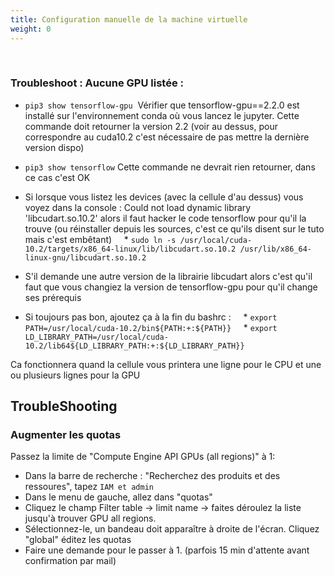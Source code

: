 ```yaml
---
title: Configuration manuelle de la machine virtuelle 
weight: 0
---
```



   

### Troubleshoot : Aucune GPU listée :


* `pip3 show tensorflow-gpu` 
Vérifier que tensorflow-gpu==2.2.0 est installé sur l'environnement conda où vous lancez le jupyter.
Cette commande doit retourner la version 2.2 (voir au dessus, pour correspondre au cuda10.2 c'est nécessaire de pas mettre la dernière version dispo)


* `pip3 show tensorflow`
Cette commande ne devrait rien retourner, dans ce cas c'est OK

* Si lorsque vous listez les devices (avec la cellule d'au dessus) vous voyez dans la console : Could not load dynamic library 'libcudart.so.10.2' alors il faut hacker le code tensorflow pour qu'il la trouve (ou réinstaller depuis les sources, c'est ce qu'ils disent sur le tuto mais c'est embêtant)
    * `sudo ln -s /usr/local/cuda-10.2/targets/x86_64-linux/lib/libcudart.so.10.2 /usr/lib/x86_64-linux-gnu/libcudart.so.10.2`

* S'il demande une autre version de la librairie libcudart alors c'est qu'il faut que vous changiez la version de tensorflow-gpu pour qu'il change ses prérequis

* Si toujours pas bon, ajoutez ça à la fin du bashrc :
    * `export PATH=/usr/local/cuda-10.2/bin${PATH:+:${PATH}}`
    * `export LD_LIBRARY_PATH=/usr/local/cuda-10.2/lib64${LD_LIBRARY_PATH:+:${LD_LIBRARY_PATH}}`

Ca fonctionnera quand la cellule vous printera une ligne pour le CPU et une ou plusieurs lignes pour la GPU



## TroubleShooting


### Augmenter les quotas 


Passez la limite de "Compute Engine API GPUs (all regions)" à 1:

* Dans la barre de recherche : "Recherchez des produits et des ressoures", tapez `IAM et admin`
* Dans le menu de gauche, allez dans "quotas"
* Cliquez le champ Filter table -> limit name -> faites déroulez la liste jusqu'à trouver GPU all regions.
* Sélectionnez-le, un bandeau doit apparaître à droite de l'écran. Cliquez "global" éditez les quotas  
* Faire une demande pour le passer à 1. (parfois 15 min d'attente avant confirmation par mail)
